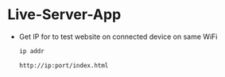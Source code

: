 # Live-Server-App
+ Get IP for to test website on connected device on same WiFi
  ```bash
  ip addr
  ```
  ```bash
  http://ip:port/index.html
  ```
